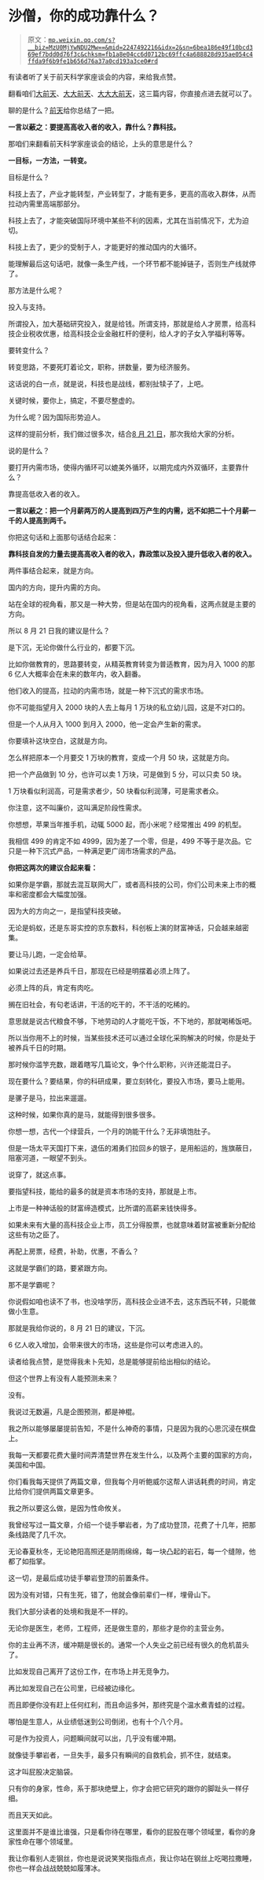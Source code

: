 # 沙僧，你的成功靠什么？

> 原文：[`mp.weixin.qq.com/s?__biz=MzU0MjYwNDU2Mw==&mid=2247492216&idx=2&sn=6bea186e49f10bcd369ef7bdd0d76f3c&chksm=fb1a8e04cc6d0712bc69ffc4a688828d935ae054c4ffda9f6b9fe1b656d76a37a0cd193a3ce0#rd`](http://mp.weixin.qq.com/s?__biz=MzU0MjYwNDU2Mw==&mid=2247492216&idx=2&sn=6bea186e49f10bcd369ef7bdd0d76f3c&chksm=fb1a8e04cc6d0712bc69ffc4a688828d935ae054c4ffda9f6b9fe1b656d76a37a0cd193a3ce0#rd)

有读者听了关于前天科学家座谈会的内容，来给我点赞。

翻看咱们[大前天](http://mp.weixin.qq.com/s?__biz=MzU0MjYwNDU2Mw==&mid=2247492132&idx=2&sn=b3dc67b4f1694680f5b70a1a4ba924e3&chksm=fb1a8e58cc6d074e4e45aa665b8a4920e968ba72dea013cff9a42736d3d4a2cdc9f9b2f7c259&scene=21#wechat_redirect)、[大大前天](http://mp.weixin.qq.com/s?__biz=MzU0MjYwNDU2Mw==&mid=2247492076&idx=2&sn=440f9b72451042b2dffcc3bc1b97da9c&chksm=fb1a8d90cc6d04863be14c7f20d640a40cdb2364d6cbd26a8f62848b41f9a93fc348153a3da5&scene=21#wechat_redirect)、[大大大前天](http://mp.weixin.qq.com/s?__biz=MzU0MjYwNDU2Mw==&mid=2247492009&idx=2&sn=96f6ba8bdffd7209409ecc9a886fb31b&chksm=fb1a8dd5cc6d04c385ed4be03cc6380a2a5fb5039279aa49bd30cf9a93103fa1324e64d76b23&scene=21#wechat_redirect)，这三篇内容，你直接点进去就可以了。

聊的是什么？[前天](http://mp.weixin.qq.com/s?__biz=MzU0MjYwNDU2Mw==&mid=2247492138&idx=2&sn=2deba50d890c76f0cc2eb6a154188523&chksm=fb1a8e56cc6d074021cfabdd09292b8806fbb92a4fca31770e51de7ec7e4b1f6e5b1b0528c54&scene=21#wechat_redirect)给你总结了一把。

**一言以蔽之：要提高高收入者的收入，靠什么？靠科技。**

那咱们来翻看前天科学家座谈会的结论，上头的意思是什么？

**一目标，一方法，一转变。**

目标是什么？

科技上去了，产业才能转型，产业转型了，才能有更多，更高的高收入群体，从而拉动内需里高端那部分。

科技上去了，才能突破国际环境中某些不利的因素，尤其在当前情况下，尤为迫切。

科技上去了，更少的受制于人，才能更好的推动国内的大循环。

能理解最后这句话吧，就像一条生产线，一个环节都不能掉链子，否则生产线就停了。

那方法是什么呢？

投入与支持。

所谓投入，加大基础研究投入，就是给钱。所谓支持，那就是给人才房票，给高科技企业税收优惠，给高科技企业金融杠杆的便利，给人才的子女入学福利等等。

要转变什么？

转变思路，不要死盯着论文，职称，拼数量，要为经济服务。

这话说的白一点，就是说，科技也是战线，都别扯犊子了，上吧。

关键时候，要你上，搞定，不要尽整虚的。

为什么呢？因为国际形势迫人。 

这样的提前分析，我们做过很多次，结合[8 月 21 日](http://mp.weixin.qq.com/s?__biz=MzU0MjYwNDU2Mw==&mid=2247491630&idx=1&sn=b20908def45a1f1c06e5fc9d75e83040&chksm=fb1a8c52cc6d0544537b88722e35e4a60feacd6b0600c5c11df17fe4dcbbbf3f9c6ea4a7d6c2&scene=21#wechat_redirect)，那次我给大家的分析。

说的是什么？

要打开内需市场，使得内循环可以媲美外循环，以期完成内外双循环，主要靠什么？

靠提高低收入者的收入。

**一言以蔽之：把一个月薪两万的人提高到四万产生的内需，远不如把二十个月薪一千的人提高到两千。** 

你把这句话和上面那句话结合起来：

**靠科技自发的力量去提高高收入者的收入，靠政策以及投入提升低收入者的收入。**

两件事结合起来，就是方向。 

国内的方向，提升内需的方向。

站在全球的视角看，那又是一种大势，但是站在国内的视角看，这两点就是主要的方向。

所以 8 月 21 日我的建议是什么？

是下沉，无论你做什么行业的，都要下沉。

比如你做教育的，思路要转变，从精英教育转变为普适教育，因为月入 1000 的那 6 亿人大概率会在未来的数年内，收入翻番。

他们收入的提高，拉动的内需市场，就是一种下沉式的需求市场。

你不可能指望月入 2000 块的人去上每月 1 万块的私立幼儿园，这是不对口的。

但是一个人从月入 1000 到月入 2000，他一定会产生新的需求。

你要填补这块空白，这就是方向。

怎么样把原本一个月要交 1 万块的教育，变成一个月 50 块，这就是方向。

把一个产品做到 10 分，也许可以卖 1 万块，可是做到 5 分，可以只卖 50 块。

1 万块看似利润高，可是需求者少，50 块看似利润薄，可是需求者众。

你注意，这不叫廉价，这叫满足阶段性需求。

你想想，苹果当年推手机，动辄 5000 起，而小米呢？经常推出 499 的机型。

我相信 499 的肯定不如 4999，因为差了一个零，但是，499 不等于是次品。它只是一种下沉式产品，一种满足更广阔市场需求的产品。

**你把这两次的建议合起来看：** 

如果你是学霸，那就去混互联网大厂，或者高科技的公司，你们公司未来上市的概率和密度都会大幅度加强。

因为大的方向之一，是指望科技突破。

无论是蚂蚁，还是东哥实控的京东数科，科创板上演的财富神话，只会越来越密集。

要让马儿跑，一定会给草。

如果说过去还是养兵千日，那现在已经是明摆着必须上阵了。

必须上阵的兵，肯定有肉吃。

搁在旧社会，有句老话讲，干活的吃干的，不干活的吃稀的。

意思就是说古代粮食不够，下地劳动的人才能吃干饭，不下地的，那就喝稀饭吧。

所以当你用不上的时候，当某些技术还可以通过全球化采购解决的时候，你是处于被养兵千日的时期。

那时候你滥竽充数，跟着瞎写几篇论文，争个什么职称，兴许还能混日子。

现在要什么？要结果，你的科研成果，要立刻转化，要投入市场，要马上能用。

是骡子是马，拉出来遛遛。

这种时候，如果你真的是马，就能得到很多很多。

你想一想，古代一个绿营兵，一个月的饷能干什么？无非填饱肚子。

但是一场太平天国打下来，退伍的湘勇们拉回乡的银子，是用船运的，旌旗蔽日，阻塞河道，一眼望不到头。

说穿了，就这点事。

要指望科技，能给的最多的就是资本市场的支持，那就是上市。

上市是一种神话般的财富缔造模式，比所谓的高薪来钱快得多。

如果未来有大量的高科技企业上市，员工分得股票，也就意味着财富被重新分配给这些有功之臣了。

再配上房票，经费，补助，优惠，不香么？

这就是学霸们的路，要紧跟方向。

那不是学霸呢？

你说假如咱也读不了书，也没啥学历，高科技企业进不去，这东西玩不转，只能做做小生意。

那就是我给你说的，8 月 21 日的建议，下沉。

6 亿人收入增加，会带来很大的市场，这些是你可以考虑进入的。

读者给我点赞，是觉得我未卜先知，总是能够提前给出相似的结论。

但这个世界上有没有人能预测未来？

没有。

我说过无数遍，凡是企图预测，都是神棍。

我之所以能够屡屡提前告知，不是什么神奇的事情，只是因为我的心思沉浸在棋盘上。

我每一天都要花费大量时间弄清楚世界在发生什么，以及两个主要的国家的方向，美国和中国。

你们看我每天提供了两篇文章，但我每个月听鲍威尔这帮人讲话耗费的时间，肯定比给你们提供两篇文章更多。

我之所以要这么做，是因为性命攸关。

我曾经写过一篇文章，介绍一个徒手攀岩者，为了成功登顶，花费了十几年，把那条线路爬了几千次。

无论春夏秋冬，无论艳阳高照还是阴雨绵绵，每一块凸起的岩石，每一个缝隙，他都了如指掌。

这一切，是最后成功徒手攀岩登顶的前置条件。

因为没有对错，只有生死，错了，他就会像前辈们一样，埋骨山下。 

我们大部分读者的处境和我是不一样的。

无论你是医生，老师，工程师，还是做生意的，那些才是你的主营业务。

你的主业再不济，缓冲期是很长的。通常一个人失业之前已经有很久的危机苗头了。

比如发现自己离开了这份工作，在市场上并无竞争力。

再比如发现自己在公司里，已经被边缘化。

而且即便你没有赶上任何红利，而且命运多舛，那终究是个温水煮青蛙的过程。

哪怕是生意人，从业绩低迷到公司倒闭，也有十个八个月。

可是作为投资人，问题瞬间就可以出，几乎没有缓冲期。

就像徒手攀岩者，一旦失手，最多只有瞬间的自救机会，抓不住，就结束。

这才叫屁股决定脑袋。

只有你的身家，性命，系于那块绝壁上，你才会把它研究的跟你的脚趾头一样仔细。

而且天天如此。 

这里面并不是谁比谁强，只是看你待在哪里，看你的屁股在哪个领域里，看你的身家性命在哪个领域里。

我让你看别人走钢丝，你也是说说笑笑指指点点，我让你站在钢丝上吃喝拉撒睡，你也一样会战战兢兢如履薄冰。